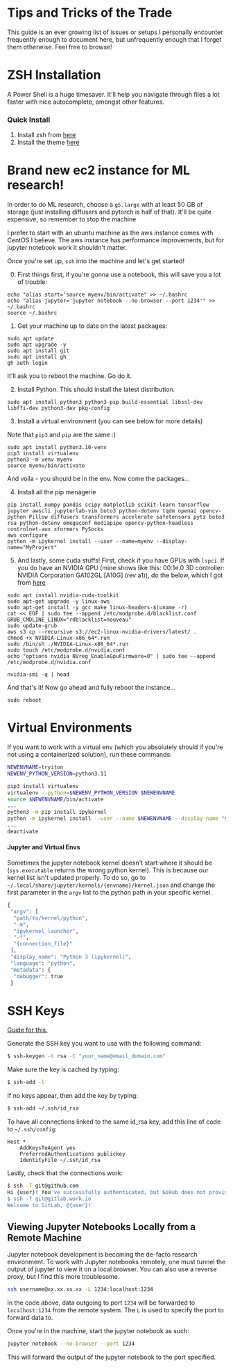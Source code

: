 # Tips and Tricks of the Trade

This guide is an ever growing list of issues or setups I personally encounter frequently enough to document here, but unfrequently enough that I forget them otherwise.  Feel free to browse!

# ZSH Installation

A Power Shell is a huge timesaver.  It'll help you navigate through files a lot faster with nice autocomplete, amongst other features.  

### Quick Install
1. Install zsh from [here](https://www.howtoforge.com/tutorial/how-to-setup-zsh-and-oh-my-zsh-on-linux/)
2. Install the theme [here](https://github.com/romkatv/powerlevel10k#installation)

# Brand new ec2 instance for ML research!

In order to do ML research, choose a `g5.large` with at least 50 GB of storage (just installing diffusers and pytorch is half of that). It'll be quite expensive, so remember to stop the machine 

I prefer to start with an ubuntu machine as the aws instance comes with CentOS I believe. The aws instance has performance improvements, but for jupyter notebook work it shouldn't matter.

Once you're set up, `ssh` into the machine and let's get started!

0. First things first, if you're gonna use a notebook, this will save you a lot of trouble:

```
echo "alias start='source myenv/bin/activate" >> ~/.bashrc
echo "alias jupyter='jupyter notebook --no-browser --port 1234'" >> ~/.bashrc
source ~/.bashrc
```

1. Get your machine up to date on the latest packages:

```
sudo apt update
sudo apt upgrade -y
sudo apt install git 
sudo apt install gh
gh auth login
```
It'll ask you to reboot the machine. Go do it.

2. Install Python. This should install the latest distribution.

```
sudo apt install python3 python3-pip build-essential libssl-dev libffi-dev python3-dev pkg-config
```
3. Install a virtual environment (you can see below for more details)

Note that `pip3` and `pip` are the same :) 
```
sudo apt install python3.10-venv
pip3 install virtualenv
python3 -m venv myenv
source myenv/bin/activate

```
And voila - you should be in the env. Now come the packages...

4. Install all the pip menagerie

```
pip install numpy pandas scipy matplotlib scikit-learn tensorflow jupyter awscli jupyterlab-vim boto3 python-dotenv tqdm openai opencv-python Pillow diffusers transformers accelerate safetensors pytz boto3 rsa python-dotenv omegaconf mediapipe opencv-python-headless controlnet-aux xformers PySocks
aws configure
python -m ipykernel install --user --name=myenv --display-name="MyProject"
```

5. And lastly, some cuda stuffs! First, check if you have GPUs with `lspci`. If you do have an NVIDIA GPU (mine shows like this: 00:1e.0 3D controller: NVIDIA Corporation GA102GL [A10G] (rev a1)), do the below, which I got from [here](https://docs.aws.amazon.com/AWSEC2/latest/UserGuide/install-nvidia-driver.html)
```
sudo apt install nvidia-cuda-toolkit
sudo apt-get upgrade -y linux-aws
sudo apt-get install -y gcc make linux-headers-$(uname -r)
cat << EOF | sudo tee --append /etc/modprobe.d/blacklist.conf
GRUB_CMDLINE_LINUX="rdblacklist=nouveau"
sudo update-grub
aws s3 cp --recursive s3://ec2-linux-nvidia-drivers/latest/ .
chmod +x NVIDIA-Linux-x86_64*.run
sudo /bin/sh ./NVIDIA-Linux-x86_64*.run
sudo touch /etc/modprobe.d/nvidia.conf
echo "options nvidia NVreg_EnableGpuFirmware=0" | sudo tee --append /etc/modprobe.d/nvidia.conf

nvidia-smi -q | head
```
And that's it! Now go ahead and fully reboot the instance...

```
sudo reboot
```


# Virtual Environments

If you want to work with a virtual env (which you absolutely should if you're not using a containerized solution), run these commands:

```bash
NEWENVNAME=tryiton
NEWENV_PYTHON_VERSION=python3.11

pip3 install virtualenv
virtualenv --python=$NEWENV_PYTHON_VERSION $NEWENVNAME
source $NEWENVNAME/bin/activate
...
python3 -m pip install ipykernel
python -m ipykernel install --user --name $NEWENVNAME --display-name "$NEWENVNAME"
...
deactivate
```


#### Jupyter and Virtual Envs

Sometimes the jupyter notebook kernel doesn't start where it should be (`sys.executable` returns the wrong python kernel). This is because our kernel list isn't updated properly. To do so, go to `~/.local/share/jupyter/kernels/{envname}/kernel.json` and change the first parameter in the `argv` list to the python path in your specific kernel.

```python
{
 "argv": [
  "path/to/kernel/python",
  "-m",
  "ipykernel_launcher",
  "-f",
  "{connection_file}"
 ],
 "display_name": "Python 3 (ipykernel)",
 "language": "python",
 "metadata": {
  "debugger": true
 }
```

# SSH Keys
[Guide for this.](https://coderwall.com/p/7smjkq/multiple-ssh-keys-for-different-accounts-on-github-or-gitlab)

Generate the SSH key you want to use with the following command:

```bash
$ ssh-keygen -t rsa -C "your_name@email_domain.com"
```
Make sure the key is cached by typing:
```bash
$ ssh-add -l
```
If no keys appear, then add the key by typing:
```bash
$ ssh-add ~/.ssh/id_rsa
```

To have all connections linked to the same id_rsa key, add this line of code to `~/.ssh/config`:

```config
Host *
    AddKeysToAgent yes
    PreferredAuthentications publickey
    IdentityFile ~/.ssh/id_rsa
```

Lastly, check that the connections work:

```bash
$ ssh -T git@github.com
Hi {user}! You've successfully authenticated, but GiHub does not provide shell access.
$ ssh -T git@gitlab.work.io
Welcome to GitLab, @{user}!
```

## Viewing Jupyter Notebooks Locally from a Remote Machine

Jupyter notebook development is becoming the de-facto research environment. To work with Jupyter notebooks remotely, one must tunnel the output of jupyter to view it on a local browser. You can also use a reverse proxy, but I find this more troublesome.

```bash
ssh username@xx.xx.xx.xx -L 1234:localhost:1234
```

In the code above, data outgoing to port `1234` will be forwarded to `localhost:1234` from the remote system. The `L` is used to specify the port to forward data to.

Once you're in the machine, start the jupyter notebook as such:

```bash
jupyter notebook --no-browser --port 1234
```
This will forward the output of the jupyter notebook to the port specified.
